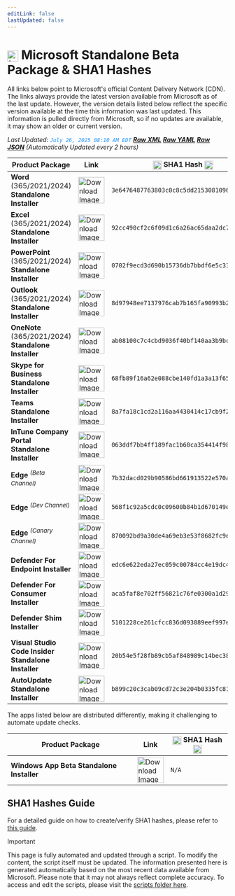 ```yaml
---
editLink: false
lastUpdated: false
---
```

# <img src="/images/Microsoft_Logo_512px.png" alt="image" width="25" style="vertical-align: middle; display: inline-block;" /> Microsoft Standalone Beta Package & SHA1 Hashes

<span class="extra-small">All links below point to Microsoft's official Content Delivery Network (CDN).</span>
<span class="extra-small">The links always provide the latest version available from Microsoft as of the last update. However, the version details listed below reflect the specific version available at the time this information was last updated. This information is pulled directly from Microsoft, so if no updates are available, it may show an older or current version.</span>

<span class="extra-small">_Last Updated: <code style="color : dodgerblue">July 26, 2025 08:10 AM EDT</code> [**_Raw XML_**](https://github.com/cocopuff2u/MOFA/blob/main/latest_raw_files/macos_standalone_beta.xml) [**_Raw YAML_**](https://github.com/cocopuff2u/MOFA/blob/main/latest_raw_files/macos_standalone_beta.yaml) [**_Raw JSON_**](https://github.com/cocopuff2u/MOFA/blob/main/latest_raw_files/macos_standalone_beta.json)
 (Automatically Updated every 2 hours)_</span>

| **Product Package** | **Link** | **<img src="/images/sha-256.png" alt="image" width="20" style="vertical-align: middle; display: inline-block;" /> SHA1 Hash <img src="/images/sha-256.png" alt="image" width="20" style="vertical-align: middle; display: inline-block;" />** |
|----------------------|----------|------------------|
| **Word** (365/2021/2024) **Standalone Installer** | <a href="https://officecdnmac.microsoft.com/pr/4B2D7701-0A4F-49C8-B4CB-0C2D4043F51F/MacAutoupdate/Microsoft_Word_16.100.25072233_Updater.pkg"><img src="/images/MSWD_512x512x32.png" alt="Download Image" width="60"></a> | `3e6476487763803c0c8c5dd215308109671eaf8e` |
| **Excel** (365/2021/2024) **Standalone Installer** | <a href="https://officecdnmac.microsoft.com/pr/4B2D7701-0A4F-49C8-B4CB-0C2D4043F51F/MacAutoupdate/Microsoft_Excel_16.100.25072233_Updater.pkg"><img src="/images/XCEL_512x512x32.png" alt="Download Image" width="60"></a> | `92cc490cf2c6f09d1c6a26ac65daa2dc7964b6a2` |
| **PowerPoint** (365/2021/2024) **Standalone Installer** | <a href="https://officecdnmac.microsoft.com/pr/4B2D7701-0A4F-49C8-B4CB-0C2D4043F51F/MacAutoupdate/Microsoft_PowerPoint_16.100.25072233_Updater.pkg"><img src="/images/PPT3_512x512x32.png" alt="Download Image" width="60"></a> | `0702f9ecd3d690b15736db7bbdf6e5c31ca18f6e` |
| **Outlook** (365/2021/2024) **Standalone Installer**| <a href="https://officecdnmac.microsoft.com/pr/4B2D7701-0A4F-49C8-B4CB-0C2D4043F51F/MacAutoupdate/Microsoft_Outlook_16.100.25072020_Updater.pkg"><img src="/images/Outlook_512x512x32.png" alt="Download Image" width="60"></a> | `8d97948ee7137976cab7b165fa90993b28e8e48e` |
| **OneNote** (365/2021/2024) **Standalone Installer** | <a href="https://officecdnmac.microsoft.com/pr/4B2D7701-0A4F-49C8-B4CB-0C2D4043F51F/MacAutoupdate/Microsoft_OneNote_16.100.25072233_Updater.pkg"><img src="/images/OneNote_512x512x32.png" alt="Download Image" width="60"></a> | `ab08100c7c4cbd9036f40bf140aa3b9bc7996a5d` |
| **Skype for Business Standalone Installer** | <a href="https://officecdn.microsoft.com/pr/4B2D7701-0A4F-49C8-B4CB-0C2D4043F51F/MacAutoupdate/SkypeForBusinessUpdater-16.31.10.pkg"><img src="/images/skype_for_business.png" alt="Download Image" width="60"></a> | `68fb89f16a62e088cbe140fd1a3a13f65846c827` |
| **Teams Standalone Installer** | <a href="https://statics.teams.cdn.office.net/production-osx/25198.1302.3822.1091/MicrosoftTeams.pkg"><img src="/images/teams_512x512x32.png" alt="Download Image" width="60"></a> | `8a7fa18c1cd2a116aa4430414c17cb9f2e341f95` |
| **InTune Company Portal Standalone Installer** | <a href="https://officecdnmac.microsoft.com/pr/4B2D7701-0A4F-49C8-B4CB-0C2D4043F51F/MacAutoupdate/CompanyPortal_5.2504.2-Upgrade.pkg"><img src="/images/companyportal.png" alt="Download Image" width="60"></a> | `063ddf7bb4ff189fac1b60ca354414f980b6d4b8` |
| **Edge** <sup>_(Beta Channel)_</sup> | <a href="https://msedge.sf.dl.delivery.mp.microsoft.com/filestreamingservice/files/059667d0-3fbc-40f3-8acc-074de7514617/MicrosoftEdgeBeta-139.0.3405.52.pkg"><img src="/images/edge_beta.png" alt="Download Image" width="60"></a> | `7b32dacd029b90586bd661913522e570a013efde` |
| **Edge** <sup>_(Dev Channel)_</sup> | <a href="https://msedge.sf.dl.delivery.mp.microsoft.com/filestreamingservice/files/ecc86bd0-4da9-4391-89b0-0b0709b497d5/MicrosoftEdgeDev-140.0.3442.1.pkg"><img src="/images/edge_dev.png" alt="Download Image" width="60"></a> | `568f1c92a5cdc0c09600b84b1d670149ed65277e` |
| **Edge** <sup>_(Canary Channel)_</sup> | <a href="https://msedge.sf.dl.delivery.mp.microsoft.com/filestreamingservice/files/8d6f2a2e-7c9c-470d-90f6-6a3af756d1c0/MicrosoftEdgeCanary-140.0.3456.0.pkg"><img src="/images/edge_canary.png" alt="Download Image" width="60"></a> | `870092bd9a30de4a69eb3e53f8682fc9e9f82365` |
| **Defender For Endpoint Installer** | <a href="https://officecdnmac.microsoft.com/pr/4B2D7701-0A4F-49C8-B4CB-0C2D4043F51F/MacAutoupdate/wdav-upgrade.pkg"><img src="/images/defender_512x512x32.png" alt="Download Image" width="60"></a> | `edc6e622eda27ec059c00784cc4e19dc41f3220a` |
| **Defender For Consumer Installer** | <a href="https://officecdnmac.microsoft.com/pr/4B2D7701-0A4F-49C8-B4CB-0C2D4043F51F/MacAutoupdate/Microsoft_Defender_101.25062.0005_Individuals_Installer.pkg"><img src="/images/defender_512x512x32.png" alt="Download Image" width="60"></a> | `aca5faf8e702ff56821c76fe0300a1d29386fd55` |
| **Defender Shim Installer** | <a href="https://officecdnmac.microsoft.com/pr/4B2D7701-0A4F-49C8-B4CB-0C2D4043F51F/MacAutoupdate/Microsoft_Defender_101.24080.0001_Individuals_Shim_Installer.pkg"><img src="/images/defender_512x512x32.png" alt="Download Image" width="60"></a> | `5101228ce261cfcc836d093889eef997e8f62dfd` |
| **Visual Studio Code Insider Standalone Installer** | <a href="https://vscode.download.prss.microsoft.com/dbazure/download/insider/d8361fecca3b53536de8f7a949b107fb7451e5e6/VSCode-darwin-universal.zip"><img src="/images/Code_512x512x32.png" alt="Download Image" width="60"></a> | `20b54e5f28fb89cb5af848989c14bec384c444fd` |
| **AutoUpdate Standalone Installer** | <a href="https://officecdnmac.microsoft.com/pr/4B2D7701-0A4F-49C8-B4CB-0C2D4043F51F/MacAutoupdate/Microsoft_AutoUpdate_4.79.25033028_Updater.pkg"><img src="/images/autoupdate.png" alt="Download Image" width="60"></a> | `b899c20c3cab09cd72c3e204b0335fc81023d823` |

<span class="extra-small">The apps listed below are distributed differently, making it challenging to automate update checks.</span>

| **Product Package** | **Link** | **<img src="/images/sha-256.png" alt="image" width="20" style="vertical-align: middle; display: inline-block;" /> SHA1 Hash <img src="/images/sha-256.png" alt="image" width="20" style="vertical-align: middle; display: inline-block;" />** |
|----------------------|----------|------------------|
| **Windows App Beta Standalone Installer** | <a href="https://install.appcenter.ms/orgs/rdmacios-k2vy/apps/microsoft-remote-desktop-for-mac/distribution_groups/all-users-of-microsoft-remote-desktop-for-mac"><img src="/images/windowsapp.png" alt="Download Image" width="60"></a> | `N/A` |

## SHA1 Hashes Guide

For a detailed guide on how to create/verify SHA1 hashes, please refer to [this guide](/guides/how_to_sha1.md).

> [!IMPORTANT]
> This page is fully automated and updated through a script. To modify the content, the script itself must be updated. The information presented here is generated automatically based on the most recent data available from Microsoft. Please note that it may not always reflect complete accuracy. To access and edit the scripts, please visit the [scripts folder here](https://github.com/cocopuff2u/MOFA_WEBSITE/tree/main/update_readme_scripts).
